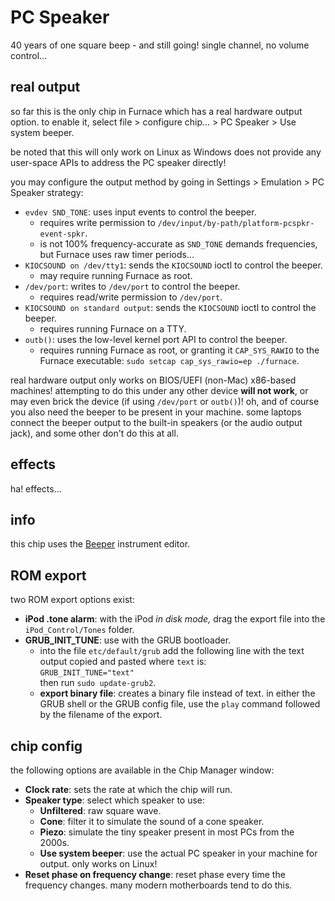# PC Speaker

40 years of one square beep - and still going! single channel, no volume control...

## real output

so far this is the only chip in Furnace which has a real hardware output option.
to enable it, select file > configure chip... > PC Speaker > Use system beeper.

be noted that this will only work on Linux as Windows does not provide any user-space APIs to address the PC speaker directly!

you may configure the output method by going in Settings > Emulation > PC Speaker strategy:

- `evdev SND_TONE`: uses input events to control the beeper.
  - requires write permission to `/dev/input/by-path/platform-pcspkr-event-spkr`.
  - is not 100% frequency-accurate as `SND_TONE` demands frequencies, but Furnace uses raw timer periods...
- `KIOCSOUND on /dev/tty1`: sends the `KIOCSOUND` ioctl to control the beeper.
  - may require running Furnace as root.
- `/dev/port`: writes to `/dev/port` to control the beeper.
  - requires read/write permission to `/dev/port`.
- `KIOCSOUND on standard output`: sends the `KIOCSOUND` ioctl to control the beeper.
  - requires running Furnace on a TTY.
- `outb()`: uses the low-level kernel port API to control the beeper.
  - requires running Furnace as root, or granting it `CAP_SYS_RAWIO` to the Furnace executable: `sudo setcap cap_sys_rawio=ep ./furnace`.

real hardware output only works on BIOS/UEFI (non-Mac) x86-based machines! attempting to do this under any other device **will not work**, or may even brick the device (if using `/dev/port` or `outb()`)!
oh, and of course you also need the beeper to be present in your machine. some laptops connect the beeper output to the built-in speakers (or the audio output jack), and some other don't do this at all.

## effects

ha! effects...

## info

this chip uses the [Beeper](../4-instrument/beeper.md) instrument editor.

## ROM export

two ROM export options exist:

- **iPod .tone alarm**: with the iPod _in disk mode,_ drag the export file into the `iPod_Control/Tones` folder.
- **GRUB_INIT_TUNE**: use with the GRUB bootloader.
  - into the file `etc/default/grub` add the following line with the text output copied and pasted where `text` is:\
    `GRUB_INIT_TUNE="text"`\
    then run `sudo update-grub2`.
  - **export binary file**: creates a binary file instead of text. in either the GRUB shell or the GRUB config file, use the `play` command followed by the filename of the export.

## chip config

the following options are available in the Chip Manager window:

- **Clock rate**: sets the rate at which the chip will run.
- **Speaker type**: select which speaker to use:
  - **Unfiltered**: raw square wave.
  - **Cone**: filter it to simulate the sound of a cone speaker.
  - **Piezo**: simulate the tiny speaker present in most PCs from the 2000s.
  - **Use system beeper**: use the actual PC speaker in your machine for output. only works on Linux!
- **Reset phase on frequency change**: reset phase every time the frequency changes. many modern motherboards tend to do this.
